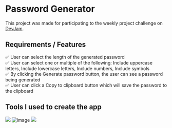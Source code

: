 # Password Generator

This project was made for participating to the weekly project challenge on [DevJam](https://devjam.vercel.app/).

## Requirements / Features

:white_check_mark: User can select the length of the generated password
<br>
:white_check_mark: User can select one or multiple of the following: Include uppercase letters, Include lowercase letters, Include numbers, Include symbols
<br>
:white_check_mark: By clicking the Generate password button, the user can see a password being generated
<br>
:white_check_mark: User can click a Copy to clipboard button which will save the password to the clipboard


## Tools I used to create the app


<img src="{https://img.shields.io/badge/React-20232A?style=for-the-badge&logo=react&logoColor=61DAFB
}" /> 
![image]({https://img.shields.io/badge/React-20232A?style=for-the-badge&logo=react&logoColor=61DAFB})
<img src="https://img.shields.io/badge/Redux-593D88?style=for-the-badge&logo=redux&logoColor=white
" />